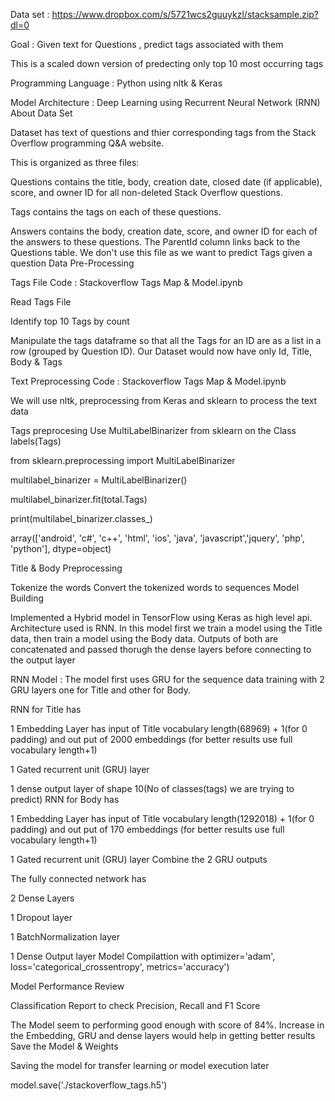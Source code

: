 Data set : https://www.dropbox.com/s/5721wcs2guuykzl/stacksample.zip?dl=0


Goal : Given text for Questions , predict tags associated with them

This is a scaled down version of predecting only top 10 most occurring tags

Programming Language : Python using nltk & Keras

Model Architecture : Deep Learning using Recurrent Neural Network (RNN)
About Data Set

Dataset has text of questions and thier corresponding tags from the Stack Overflow programming Q&A website.

This is organized as three files:

Questions contains the title, body, creation date, closed date (if applicable), score, and owner ID for all non-deleted Stack Overflow questions.

Tags contains the tags on each of these questions.

Answers contains the body, creation date, score, and owner ID for each of the answers to these questions. The ParentId column links back to the Questions table. We don't use this file as we want to predict Tags given a question Data Pre-Processing

Tags File Code : Stackoverflow Tags Map & Model.ipynb

Read Tags File

Identify top 10 Tags by count

Manipulate the tags dataframe so that all the Tags for an ID are as a list in a row (grouped by Question ID). Our Dataset would now have only Id, Title, Body & Tags

Text Preprocessing Code : Stackoverflow Tags Map & Model.ipynb

We will use nltk, preprocessing from Keras and sklearn to process the text data

Tags preprocesing Use MultiLabelBinarizer from sklearn on the Class labels(Tags)

from sklearn.preprocessing import MultiLabelBinarizer

multilabel_binarizer = MultiLabelBinarizer()

multilabel_binarizer.fit(total.Tags)

print(multilabel_binarizer.classes_)

array(['android', 'c#', 'c++', 'html', 'ios', 'java', 'javascript','jquery', 'php', 'python'], dtype=object)

Title & Body Preprocessing

Tokenize the words
Convert the tokenized words to sequences
Model Building

Implemented a Hybrid model in TensorFlow using Keras as high level api. Architecture used is RNN. In this model first we train a model using the Title data, then train a model using the Body data. Outputs of both are concatenated and passed thorugh the dense layers before connecting to the output layer

RNN Model : The model first uses GRU for the sequence data training with 2 GRU layers one for Title and other for Body.

RNN for Title has

1 Embedding Layer has input of Title vocabulary length(68969) + 1(for 0 padding) and out put of 2000 embeddings (for better results use full vocabulary length+1)

1 Gated recurrent unit (GRU) layer

1 dense output layer of shape 10(No of classes(tags) we are trying to predict) RNN for Body has

1 Embedding Layer has input of Title vocabulary length(1292018) + 1(for 0 padding) and out put of 170 embeddings (for better results use full vocabulary length+1)

1 Gated recurrent unit (GRU) layer Combine the 2 GRU outputs

The fully connected network has

2 Dense Layers

1 Dropout layer

1 BatchNormalization layer

1 Dense Output layer Model Compilattion with optimizer='adam', loss='categorical_crossentropy', metrics='accuracy')

Model Performance Review

Classification Report to check Precision, Recall and F1 Score

The Model seem to performing good enough with score of 84%. Increase in the Embedding, GRU and dense layers would help in getting better results Save the Model & Weights

Saving the model for transfer learning or model execution later

model.save('./stackoverflow_tags.h5')
